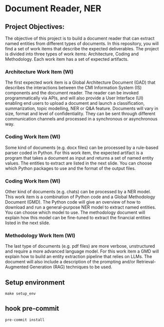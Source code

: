 # Document Reader, NER


## Project Objectives:

The objective of this project is to build a document reader that can extract named entities from different types of documents. In this repository, you will find a set of work items that describe the expected deliverables. The project is divided into three types of work items: Architecture, Coding and Methodology. Each work item has a set of expected artifacts.

### Architecture Work Item (WI)
The first expected work item is a Global Architecture Document (GAD) that describes the interactions between
the CMI Information System (IS) components and the document reader. The reader can be invoked programmatically
via APIs, and will also provide a User Interface (UI) enabling end users to upload a document and launch a classification,
summarization, topic modelling, NER or Q&A feature. Documents will vary in size, format and level of confidentiality.
They can be sent through different communication channels and processed in a synchronous or asynchronous way.

### Coding Work Item (WI)
Some kind of documents (e.g. docx files) can be processed by a rule-based parser coded in Python.
For this work item, the expected artifact is a program that takes a document as input and returns
a set of named entity values. The entities to extract are listed in the next slide. You can choose
which Python packages to use and the format of the output files.

### Coding Work Item (WI)
Other kind of documents (e.g. chats) can be processed by a NER model. This work item is a combination
of Python code and a Global Methodology Document (GMD). The Python code will give an overview of how to
download and run a general-purpose NER model to extract named entities. You can choose which model to use.
The methodology document will explain how this model can be fine-tuned to extract the financial entities
listed in the next slide.

### Methodology Work Item (WI)
The last type of documents (e.g. pdf files) are more verbose,
unstructured and require a more advanced language model.
For this work item a GMD will explain how to build an entity
extraction pipeline that relies on LLMs. The document will also include a
description of the prompting and/or Retrieval-Augmented Generation (RAG) techniques to be used.


## Setup environment

 ` make setup_env `

## hook pre-commit

`pre-commit install`
